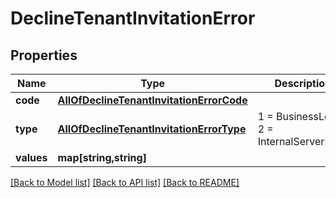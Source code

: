 # DeclineTenantInvitationError

## Properties
Name | Type | Description | Notes
------------ | ------------- | ------------- | -------------
**code** | [**AllOfDeclineTenantInvitationErrorCode**](AllOfDeclineTenantInvitationErrorCode.md) |  | [optional] 
**type** | [**AllOfDeclineTenantInvitationErrorType**](AllOfDeclineTenantInvitationErrorType.md) | 1 &#x3D; BusinessLogic  2 &#x3D; InternalServerError | [optional] 
**values** | **map[string,string]** |  | [optional] 

[[Back to Model list]](../../README.md#documentation-for-models) [[Back to API list]](../../README.md#documentation-for-api-endpoints) [[Back to README]](../../README.md)

